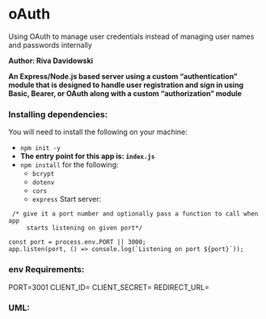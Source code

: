 # oAuth
 Using OAuth to manage user credentials instead of managing user names and passwords internally

 **Author: Riva Davidowski**

**An Express/Node.js based server using a custom “authentication” module that is designed to handle user registration and sign in using Basic, Bearer, or OAuth along with a custom “authorization” module**

### Installing dependencies:


You will need to install the following on your machine:

- `npm init -y `
- **The entry point for this app is: `index.js`**
- `npm install` for the following:
    - `bcrypt`
    - `dotenv`
    - `cors`
    -  `express`
Start server:
   
```
 /* give it a port number and optionally pass a function to call when app
     starts listening on given port*/

const port = process.env.PORT || 3000;
app.listen(port, () => console.log(`Listening on port ${port}`));

```

### env Requirements:
PORT=3001 
CLIENT_ID=
CLIENT_SECRET=
REDIRECT_URL=

### UML:



